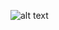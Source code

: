 ![alt text](https://raw.githubusercontent.com/nomadlife/nodejs_practice/master/public/images/info.png)
